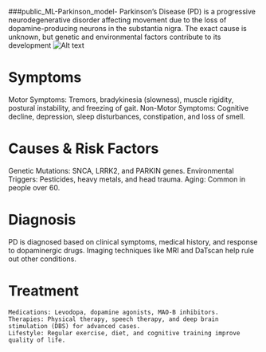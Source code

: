 ###public_ML-Parkinson_model-
Parkinson’s Disease (PD) is a progressive neurodegenerative disorder affecting movement due to the loss of dopamine-producing neurons in the substantia nigra. The exact cause is unknown, but genetic and environmental factors contribute to its development
![Alt text](https://www.google.com/url?sa=i&url=https%3A%2F%2Fwww.ayushmanhhs.in%2Fthe-early-warning-signs-of-parkinsons-disease%2F&psig=AOvVaw3dr8ETnMXzwFqfJkAwLvNI&ust=1742315774706000&source=images&cd=vfe&opi=89978449&ved=0CBUQjRxqFwoTCPCbrp3GkYwDFQAAAAAdAAAAABAY)
# Symptoms
Motor Symptoms: Tremors, bradykinesia (slowness), muscle rigidity, postural instability, and freezing of gait.
Non-Motor Symptoms: Cognitive decline, depression, sleep disturbances, constipation, and loss of smell.

# Causes & Risk Factors
Genetic Mutations: SNCA, LRRK2, and PARKIN genes.
Environmental Triggers: Pesticides, heavy metals, and head trauma.
Aging: Common in people over 60.

# Diagnosis
PD is diagnosed based on clinical symptoms, medical history, and response to dopaminergic drugs. Imaging techniques like MRI and DaTscan help rule out other conditions.

# Treatment
    Medications: Levodopa, dopamine agonists, MAO-B inhibitors.
    Therapies: Physical therapy, speech therapy, and deep brain stimulation (DBS) for advanced cases.
    Lifestyle: Regular exercise, diet, and cognitive training improve quality of life.    
    
